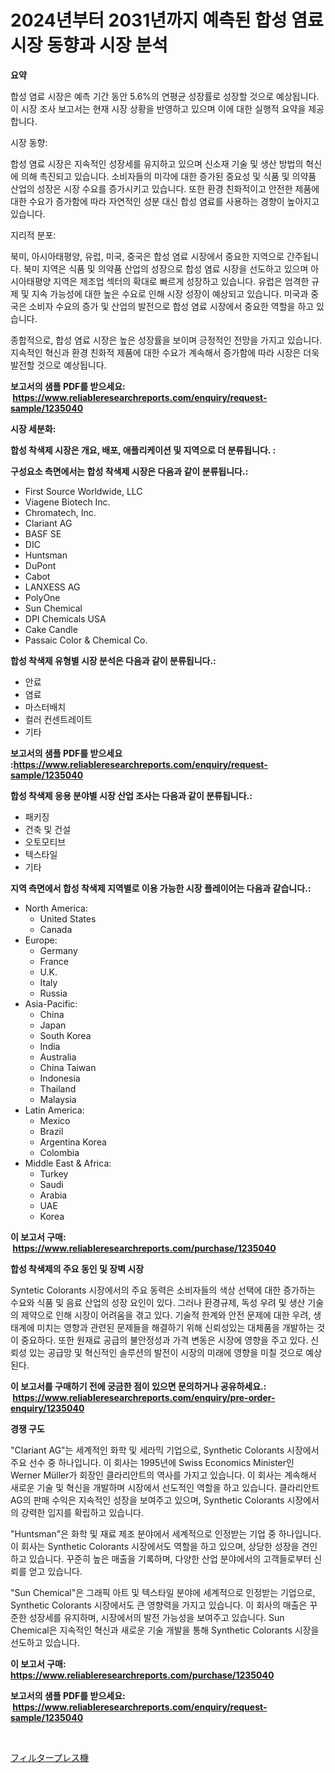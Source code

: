 <p><h1>2024년부터 2031년까지 예측된 합성 염료 시장 동향과 시장 분석</h1></p><p><strong>요약</strong></p>
<p><p>합성 염료 시장은 예측 기간 동안 5.6%의 연평균 성장률로 성장할 것으로 예상됩니다. 이 시장 조사 보고서는 현재 시장 상황을 반영하고 있으며 이에 대한 실행적 요약을 제공합니다.</p><p>시장 동향:</p><p>합성 염료 시장은 지속적인 성장세를 유지하고 있으며 신소재 기술 및 생산 방법의 혁신에 의해 촉진되고 있습니다. 소비자들의 미각에 대한 증가된 중요성 및 식품 및 의약품 산업의 성장은 시장 수요를 증가시키고 있습니다. 또한 환경 친화적이고 안전한 제품에 대한 수요가 증가함에 따라 자연적인 성분 대신 합성 염료를 사용하는 경향이 높아지고 있습니다.</p><p>지리적 분포:</p><p>북미, 아시아태평양, 유럽, 미국, 중국은 합성 염료 시장에서 중요한 지역으로 간주됩니다. 북미 지역은 식품 및 의약품 산업의 성장으로 합성 염료 시장을 선도하고 있으며 아시아태평양 지역은 제조업 섹터의 확대로 빠르게 성장하고 있습니다. 유럽은 엄격한 규제 및 지속 가능성에 대한 높은 수요로 인해 시장 성장이 예상되고 있습니다. 미국과 중국은 소비자 수요의 증가 및 산업의 발전으로 합성 염료 시장에서 중요한 역할을 하고 있습니다.</p><p>종합적으로, 합성 염료 시장은 높은 성장률을 보이며 긍정적인 전망을 가지고 있습니다. 지속적인 혁신과 환경 친화적 제품에 대한 수요가 계속해서 증가함에 따라 시장은 더욱 발전할 것으로 예상됩니다.</p></p>
<p><strong>보고서의 샘플 PDF를 받으세요: &nbsp;<a href="https://www.reliableresearchreports.com/enquiry/request-sample/1235040">https://www.reliableresearchreports.com/enquiry/request-sample/1235040</a></strong></p>
<p><strong>시장 세분화:</strong></p>
<p><strong> 합성 착색제 시장은 개요, 배포, 애플리케이션 및 지역으로 더 분류됩니다. :</strong></p>
<p><strong>구성요소 측면에서는 합성 착색제 시장은 다음과 같이 분류됩니다.:</strong></p>
<p><ul><li>First Source Worldwide, LLC</li><li>Viagene Biotech Inc.</li><li>Chromatech, Inc.</li><li>Clariant AG</li><li>BASF SE</li><li>DIC</li><li>Huntsman</li><li>DuPont</li><li>Cabot</li><li>LANXESS AG</li><li>PolyOne</li><li>Sun Chemical</li><li>DPI Chemicals USA</li><li>Cake Candle</li><li>Passaic Color & Chemical Co.</li></ul></p>
<p><strong> 합성 착색제 유형별 시장 분석은 다음과 같이 분류됩니다.:</strong></p>
<p><ul><li>안료</li><li>염료</li><li>마스터배치</li><li>컬러 컨센트레이트</li><li>기타</li></ul></p>
<p><strong>보고서의 샘플 PDF를 받으세요 :<a href="https://www.reliableresearchreports.com/enquiry/request-sample/1235040">https://www.reliableresearchreports.com/enquiry/request-sample/1235040</a></strong></p>
<p><strong> 합성 착색제 응용 분야별 시장 산업 조사는 다음과 같이 분류됩니다.:</strong></p>
<p><ul><li>패키징</li><li>건축 및 건설</li><li>오토모티브</li><li>텍스타일</li><li>기타</li></ul></p>
<p><strong>지역 측면에서 합성 착색제 지역별로 이용 가능한 시장 플레이어는 다음과 같습니다.:</strong></p>
<p><ul>
    <li>
        North America:
        <ul>
            <li>United States</li>
            <li>Canada</li>
        </ul>
    </li>
    <li>
        Europe:
        <ul>
            <li>Germany</li>
            <li>France</li>
            <li>U.K.</li>
            <li>Italy</li>
            <li>Russia</li>
        </ul>
    </li>
    <li>
        Asia-Pacific:
        <ul>
            <li>China</li>
            <li>Japan</li>
            <li>South Korea</li>
            <li>India</li>
            <li>Australia</li>
            <li>China Taiwan</li>
            <li>Indonesia</li>
            <li>Thailand</li>
            <li>Malaysia</li>
        </ul>
    </li>
    <li>
        Latin America:
        <ul>
            <li>Mexico</li>
            <li>Brazil</li>
            <li>Argentina Korea</li>
            <li>Colombia</li>
        </ul>
    </li>
    <li>
        Middle East & Africa:
        <ul>
            <li>Turkey</li>
            <li>Saudi</li>
            <li>Arabia</li>
            <li>UAE</li>
            <li>Korea</li>
        </ul>
    </li>
    </ul></p>
<p><strong>이 보고서 구매: &nbsp;<a href="https://www.reliableresearchreports.com/purchase/1235040">https://www.reliableresearchreports.com/purchase/1235040</a></strong></p>
<p><strong>합성 착색제의 주요 동인 및 장벽 시장</strong></p>
<p><p>Syntetic Colorants 시장에서의 주요 동력은 소비자들의 색상 선택에 대한 증가하는 수요와 식품 및 음료 산업의 성장 요인이 있다. 그러나 환경규제, 독성 우려 및 생산 기술의 제약으로 인해 시장이 어려움을 겪고 있다. 기술적 한계와 안전 문제에 대한 우려, 생태계에 미치는 영향과 관련된 문제들을 해결하기 위해 신뢰성있는 대체품을 개발하는 것이 중요하다. 또한 원재료 공급의 불안정성과 가격 변동은 시장에 영향을 주고 있다. 신뢰성 있는 공급망 및 혁신적인 솔루션의 발전이 시장의 미래에 영향을 미칠 것으로 예상된다.</p></p>
<p><strong>이 보고서를 구매하기 전에 궁금한 점이 있으면 문의하거나 공유하세요.: &nbsp;<a href="https://www.reliableresearchreports.com/enquiry/pre-order-enquiry/1235040">https://www.reliableresearchreports.com/enquiry/pre-order-enquiry/1235040</a></strong></p>
<p><strong>경쟁 구도</strong></p>
<p><p>"Clariant AG"는 세계적인 화학 및 세라믹 기업으로, Synthetic Colorants 시장에서 주요 선수 중 하나입니다. 이 회사는 1995년에 Swiss Economics Minister인 Werner Müller가 회장인 클라리안트의 역사를 가지고 있습니다. 이 회사는 계속해서 새로운 기술 및 혁신을 개발하며 시장에서 선도적인 역할을 하고 있습니다. 클라리안트 AG의 판매 수익은 지속적인 성장을 보여주고 있으며, Synthetic Colorants 시장에서의 강력한 입지를 확립하고 있습니다.</p><p>"Huntsman"은 화학 및 재료 제조 분야에서 세계적으로 인정받는 기업 중 하나입니다. 이 회사는 Synthetic Colorants 시장에서도 역할을 하고 있으며, 상당한 성장을 견인하고 있습니다. 꾸준히 높은 매출을 기록하며, 다양한 산업 분야에서의 고객들로부터 신뢰를 얻고 있습니다.</p><p>"Sun Chemical"은 그래픽 아트 및 텍스타일 분야에 세계적으로 인정받는 기업으로, Synthetic Colorants 시장에서도 큰 영향력을 가지고 있습니다. 이 회사의 매출은 꾸준한 성장세를 유지하며, 시장에서의 발전 가능성을 보여주고 있습니다. Sun Chemical은 지속적인 혁신과 새로운 기술 개발을 통해 Synthetic Colorants 시장을 선도하고 있습니다.</p></p>
<p><strong>이 보고서 구매: &nbsp; <a href="https://www.reliableresearchreports.com/purchase/1235040">https://www.reliableresearchreports.com/purchase/1235040</a></strong></p>
<p><strong>보고서의 샘플 PDF를 받으세요: &nbsp;<a href="https://www.reliableresearchreports.com/enquiry/request-sample/1235040">https://www.reliableresearchreports.com/enquiry/request-sample/1235040</a></strong><strong></strong></p>
<p>&nbsp;</p>
<p><p><a href="https://github.com/SarahFahey88/Market-Research-Report-List-1/blob/main/287353612850.md">フィルタープレス機</a></p></p>